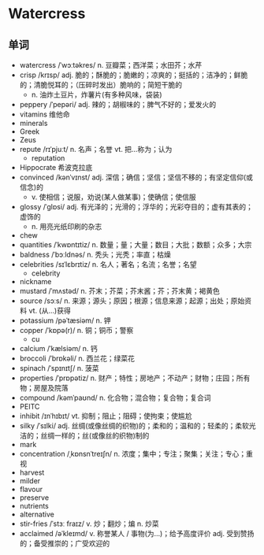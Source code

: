# Watercress

## 单词
- watercress /ˈwɔːtəkres/ n. 豆瓣菜；西洋菜；水田芥；水芹
- crisp /krɪsp/ adj. 脆的；酥脆的；脆嫩的；凉爽的；挺括的；洁净的；鲜脆的；清脆悦耳的；（压碎时发出）脆响的；简短干脆的
  - n. 油炸土豆片，炸薯片(有多种风味，袋装)
- peppery /ˈpepəri/ adj. 辣的；胡椒味的；脾气不好的；爱发火的
- vitamins 维他命
- minerals
- Greek
- Zeus
- repute /rɪˈpjuːt/ n. 名声；名誉 vt. 把…称为；认为
  - reputation 
- Hippocrate 希波克拉底
- convinced /kənˈvɪnst/ adj. 深信；确信；坚信；坚信不移的；有坚定信仰(或信念)的
  - v. 使相信；说服，劝说(某人做某事)；使确信；使信服
- glossy /ˈɡlɒsi/ adj. 有光泽的；光滑的；浮华的；光彩夺目的；虚有其表的；虚饰的
  - n. 用亮光纸印刷的杂志
- chew
- quantities /ˈkwɒntɪtiz/ n. 数量；量；大量；数目；大批；数额；众多；大宗
- baldness /ˈbɔːldnəs/ n. 秃头；光秃；率直；枯燥
- celebrities /sɪˈlɛbrɪtiz/ n. 名人；著名；名流；名誉；名望
  - celebrity
- nickname
- mustard /ˈmʌstəd/ n. 芥末；芥菜；芥末酱；芥；芥末黄；褐黄色
- source /sɔːs/ n. 来源；源头；原因；根源；信息来源；起源；出处；原始资料  vt. (从…)获得
- potassium /pəˈtæsiəm/ n. 钾
- copper /ˈkɒpə(r)/ n. 铜；铜币；警察
  - cu 
- calcium /ˈkælsiəm/ n. 钙
- broccoli /ˈbrɒkəli/ n. 西兰花；绿菜花
- spinach /ˈspɪnɪtʃ/ n. 菠菜
- properties /ˈprɒpətiz/ n. 财产；特性；房地产；不动产；财物；庄园；所有物；房屋及院落
- compound /kəmˈpaʊnd/ n. 化合物；混合物；复合物；复合词
- PEITC
- inhibit /ɪnˈhɪbɪt/ vt. 抑制；阻止；阻碍；使拘束；使尴尬
- silky /ˈsɪlki/ adj. 丝绸(或像丝绸的织物)的；柔和的；温和的；轻柔的；柔软光洁的；丝绸一样的；丝(或像丝的织物)制的
- mark
- concentration /ˌkɒnsnˈtreɪʃn/ n. 浓度；集中；专注；聚集；关注；专心；重视
- harvest
- milder
- flavour
- preserve
- nutrients
- alternative
- stir-fries /ˈstɜː fraɪz/ v. 炒；翻炒；煸 n. 炒菜
- acclaimed /əˈkleɪmd/ v. 称誉某人 / 事物(为…)；给予高度评价 adj. 受到赞扬的；备受推崇的；广受欢迎的
